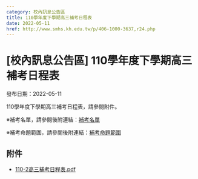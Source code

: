 ```yaml
---
category: 校內訊息公告區
title: 110學年度下學期高三補考日程表
date: 2022-05-11
href: http://www.smhs.kh.edu.tw/p/406-1000-3637,r24.php
---
```


# [校內訊息公告區] 110學年度下學期高三補考日程表

發布日期：2022-05-11

110學年度下學期高三補考日程表，請參閱附件。

※補考名單，請參閱後附連結：[補考名單](https://www.smhs.kh.edu.tw/p/406-1000-3638,r24.php)

※補考命題範圍，請參閱後附連結：[補考命題範圍](https://www.smhs.kh.edu.tw/p/406-1000-3591,r24.php?Lang=zh-tw)

## 附件

- [110-2高三補考日程表.pdf](https://www.smhs.kh.edu.tw/var/file/0/1000/attach/48/pta_3414_8074260_33867.pdf)
